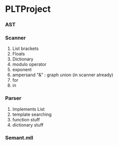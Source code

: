 # PLTProject

### AST 
### Scanner 
1. List brackets
2. Floats 
3. Dictionary 
4. modulo operator 
5. exponent 
6. ampersand "&" : graph union (in scanner already)
7. for 
8. in 

### Parser 
1. Implements List
2. template searching 
3. function stuff 
4. dictionary stuff 


### Semant.mll

